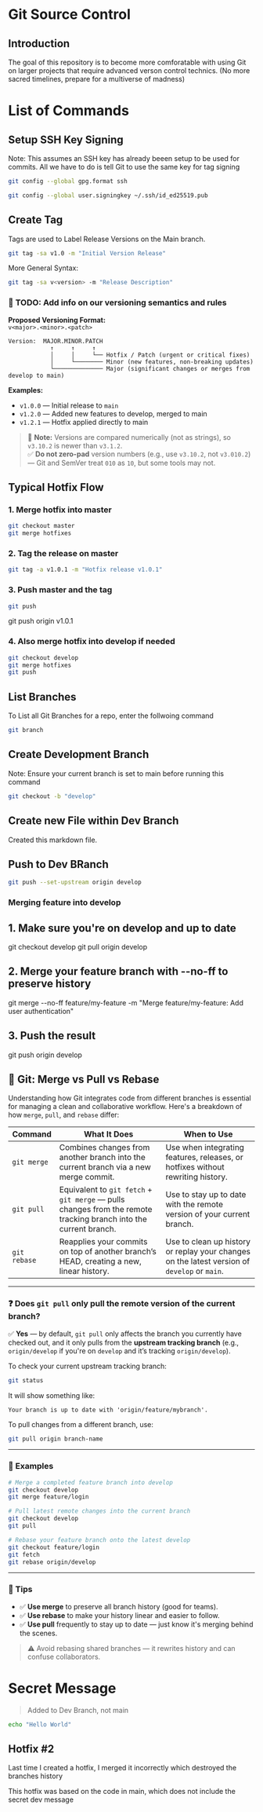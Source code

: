 # Git Source Control
## Introduction
The goal of this repository is to become more comforatable with using Git on larger projects that require advanced verson control technics. (No more sacred timelines, prepare for a multiverse of madness)

# List of Commands
## Setup SSH Key Signing
Note: This assumes an SSH key has already beeen setup to be used for commits. All we have to do is tell Git to use the same key for tag signing

```bash
git config --global gpg.format ssh
```

```bash
git config --global user.signingkey ~/.ssh/id_ed25519.pub
```


## Create Tag
Tags are used to Label Release Versions on the Main branch.
```bash
git tag -sa v1.0 -m "Initial Version Release"
```
More General Syntax:
```bash
git tag -sa v<version> -m "Release Description"
```
### 🔴 **TODO:** Add info on our versioning semantics and rules

**Proposed Versioning Format:**  
`v<major>.<minor>.<patch>`

```
Version:  MAJOR.MINOR.PATCH
            ↑     ↑     ↑
            │     │     └── Hotfix / Patch (urgent or critical fixes)
            │     └──────── Minor (new features, non-breaking updates)
            └────────────── Major (significant changes or merges from develop to main)
```

**Examples:**
- `v1.0.0` — Initial release to `main`
- `v1.2.0` — Added new features to develop, merged to main
- `v1.2.1` — Hotfix applied directly to main

> 🔎 **Note:** Versions are compared numerically (not as strings), so `v3.10.2` is newer than `v3.1.2`.  
> ✅ **Do not zero-pad** version numbers (e.g., use `v3.10.2`, not `v3.010.2`) — Git and SemVer treat `010` as `10`, but some tools may not.



## Typical Hotfix Flow
### 1. Merge hotfix into master
```bash
git checkout master
git merge hotfixes
```

### 2. Tag the release on master
```bash
git tag -a v1.0.1 -m "Hotfix release v1.0.1"
```

### 3. Push master and the tag
```bash
git push
```
git push origin v1.0.1

### 4. Also merge hotfix into develop if needed
```bash
git checkout develop
git merge hotfixes
git push
```

## List Branches
To List all Git Branches for a repo, enter the follwoing command 
```bash
git branch
```

## Create Development Branch
Note: Ensure your current branch is set to main before running this command
<!-- Add the command here to set current branch to main regardless -->

```bash
git checkout -b "develop"
```

## Create new File within Dev Branch
Created this markdown file.

## Push to Dev BRanch
```bash
git push --set-upstream origin develop
```


### Merging feature into develop
## 1. Make sure you're on develop and up to date
git checkout develop
git pull origin develop

## 2. Merge your feature branch with --no-ff to preserve history
git merge --no-ff feature/my-feature -m "Merge feature/my-feature: Add user authentication"

## 3. Push the result
git push origin develop


## 🔀 Git: Merge vs Pull vs Rebase

Understanding how Git integrates code from different branches is essential for managing a clean and collaborative workflow. Here's a breakdown of how `merge`, `pull`, and `rebase` differ:

| Command         | What It Does                                                                 | When to Use                                                                 |
|-----------------|------------------------------------------------------------------------------|------------------------------------------------------------------------------|
| `git merge`     | Combines changes from another branch into the current branch via a new merge commit. | Use when integrating features, releases, or hotfixes without rewriting history. |
| `git pull`      | Equivalent to `git fetch` + `git merge` — pulls changes from the remote tracking branch into the current branch. | Use to stay up to date with the remote version of your current branch.      |
| `git rebase`    | Reapplies your commits on top of another branch’s HEAD, creating a new, linear history. | Use to clean up history or replay your changes on the latest version of `develop` or `main`. |

---

### ❓ Does `git pull` only pull the remote version of the current branch?

✅ **Yes** — by default, `git pull` only affects the branch you currently have checked out, and it only pulls from the **upstream tracking branch** (e.g., `origin/develop` if you're on `develop` and it’s tracking `origin/develop`).

To check your current upstream tracking branch:

```bash
git status
```

It will show something like:

```
Your branch is up to date with 'origin/feature/mybranch'.
```

To pull changes from a different branch, use:

```bash
git pull origin branch-name
```

---

### 🔧 Examples

```bash
# Merge a completed feature branch into develop
git checkout develop
git merge feature/login

# Pull latest remote changes into the current branch
git checkout develop
git pull

# Rebase your feature branch onto the latest develop
git checkout feature/login
git fetch
git rebase origin/develop
```

---

### 🧠 Tips

- ✅ **Use merge** to preserve all branch history (good for teams).
- ✅ **Use rebase** to make your history linear and easier to follow.
- ✅ **Use pull** frequently to stay up to date — just know it's merging behind the scenes.

> ⚠️ Avoid rebasing shared branches — it rewrites history and can confuse collaborators.


# Secret Message
> Added to Dev Branch, not main
```bash
echo "Hello World"
``` 

## Hotfix #2
Last time I created a hotfix, I merged it incorrectly which destroyed the branches history

This hotfix was based on the code in main, which does not include the secret dev message
